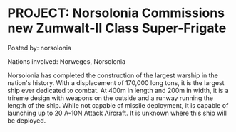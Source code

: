 # PROJECT: Norsolonia Commissions new Zumwalt-II Class Super-Frigate

Posted by: norsolonia

Nations involved: Norweges, Norsolonia

Norsolonia has completed the construction of the largest warship in the nation's history. With a displacement of 170,000 long tons, it is the largest ship ever dedicated to combat. At 400m in length and 200m in width, it is a trireme design with weapons on the outside and a runway running the length of the ship. While not capable of missile deployment, it is capable of launching up to 20 A-10N Attack Aircraft. It is unknown where this ship will be deployed.
